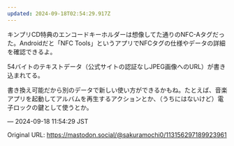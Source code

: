 ```yaml
---
updated: 2024-09-18T02:54:29.917Z
---
```


<p>キンプリCD特典のエンコードキーホルダーは想像してた通りのNFC-Aタグだった。Androidだと「NFC Tools」というアプリでNFCタグの仕様やデータの詳細を確認できるよ。</p><p>54バイトのテキストデータ（公式サイトの認証なしJPEG画像へのURL）が書き込まれてる。</p><p>書き換え可能だから別のデータで新しい使い方ができるかもね。たとえば、音楽アプリを起動してアルバムを再生するアクションとか、（うちにはないけど）電子ロックの鍵として使うとか。</p>

&mdash; 2024-09-18 11:54:29 JST

Original URL: https://mastodon.social/@sakuramochi0/113156297189923961

